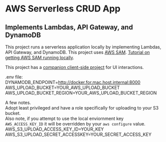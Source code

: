 # AWS Serverless CRUD App 

## Implements Lambdas, API Gateway, and DynamoDB

This project runs a serverless application locally by implementing Lambdas, API Gateway, and DynamoDB.  This project uses [AWS SAM](https://aws.amazon.com/serverless/sam/).  [Tutorial on getting AWS SAM running locally](https://github.com/aaronwht/aws-sam-dynamodb-local).  

This project has a [companion client-side project](https://github.com/aaronwht/aws-serverless-client) for UI interactions.

.env file:   
DYNAMODB_ENDPOINT=http://docker.for.mac.host.internal:8000   
AWS_UPLOAD_BUCKET=YOUR_AWS_UPLOAD_BUCKET   
AWS_UPLOAD_BUCKET_REGION=YOUR_AWS_UPLOAD_BUCKET_REGION   

A few notes.  
Adopt least privileged and have a role specifically for uploading to your S3 bucket.  
Also note, if you attempt to use the local enviornment key `AWS_ACCESS_KEY_ID` it will be overridden by your `aws configure` value.  
AWS_S3_UPLOAD_ACCESS_KEY_ID=YOUR_KEY  
AWS_S3_UPLOAD_SECRET_ACCESSKEY=YOUR_SECRET_ACCESS_KEY  

